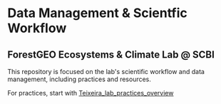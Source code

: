 # Data Management & Scientfic Workflow

## ForestGEO Ecosystems & Climate Lab @ SCBI

This repository is focused on the lab's scientific workflow and data management, including practices and resources. 

For practices, start with [Teixeira_lab_practices_overview](https://github.com/EcoClimLab/Data_Management-Scientific_Workflow/blob/master/Teixeira_lab_practices_overview.MD)
